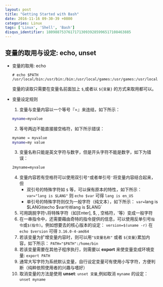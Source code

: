 ```yaml
---
layout: post
title: "Getting Started with Bash"
date: 2016-11-16 09-30-39 +0800
categories: Linux
tags: ['Linux', 'Shell', 'Bash']
disqus_identifier: 180988753761717130939285996517108463885
---
```

## 变量的取用与设定: echo, unset
- 变量的取用: echo
    ```shell
    # echo $PATH
    /usr/local/bin:/usr/bin:/bin:/usr/local/games:/usr/games:/usr/local/go/bin:/opt/local/java/bin:/opt/local/scala/bin 
    ```
    变量的读取只需要在变量名前面加上 `$`,或者以 `${变量}` 的方式来取用都可以。

- 变量设定规则
    1. 变量与变量内容以一个等号『=』来连结，如下所示：
    ```sh
    myname=myvalue
    ```
    2. 等号两边不能直接接空格符，如下所示错误：
    ```sh
    myname = myvalue
    myname=my value
    ```
    3. 变量名称只能是英文字符与数字，但是开头字符不能是数字，如下为错误：
    ```sh
    2myname=myvalue
    ```
    4. 变量内容若有空格符可以使用双引号`"`或者单引号`'`将变量内容结合起来，但
        - 双引号的特殊字符如 `$` 等，可以保有原本的特性，如下所示：
            `var="lang is $LANG"` 则 `echo $var` 可得 `lang is en_US`
        - 单引号的特殊字符则仅为一般字符（纯文本），如下所示：
            `var=`lang is $LANG` 则 `echo $var` 可得 `lang is $LANG`
    5. 可用跳脱字符`\`将特殊字符（如[Enter], $, \, 空格符，'等）变成一般字符
    6. 在一串指令中，还需要藉由奇特的指令提供的信息，可以使用反单引号`指令`或`$(指令)`。例如想要去的核心版本的设定：
        `version=$(uname -r)` 在 `echo $version` 可得 `3.16.0-4-amd64`
    7. 若该变量为扩增变量内容时，则可以用`"$变量名称"` 或者 `${变量}`累加内容，如下所示：
        `PATH="$PATH":/home/bin`
    8. 若该变量需要在其他子程序执行，则需要以 **export** 来使变量变成环境变量:
        `export PATH`
    9. 通常大写字符为系统默认变量，自行设定变量可有使用小写字符，方便判断（纯粹依照使用者的兴趣与嗜好）
    10. 取消变量的方法是使用 **unset**: `unset 变量`,例如取消 `myname` 的设定：
        `unset myname`


